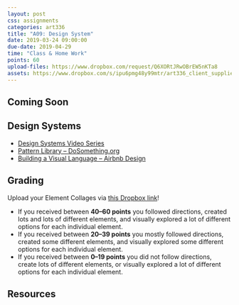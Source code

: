```yaml
---
layout: post
css: assignments
categories: art336
title: "A09: Design System"
date: 2019-03-24 09:00:00
due-date: 2019-04-29
time: "Class & Home Work"
points: 60
upload-files: https://www.dropbox.com/request/Q6XORtJRwOBrEW5nKTa8
assets: https://www.dropbox.com/s/ipu6pmg48y99mtr/art336_client_supplied_content.zip?dl=0
---
```


## Coming Soon

## Design Systems
- <a href="https://www.invisionapp.com/design-system-manager/expert-advice" title="Design Systems Video Series | Master Product Design at Scale" target="_blank">Design Systems Video Series</a>
- <a href="http://forge.dosomething.org/" title="Pattern Library | DoSomething.org" target="_blank">Pattern Library – DoSomething.org</a>
- <a href="https://airbnb.design/building-a-visual-language/" title="Building a Visual Language – Airbnb Design" target="_blank">Building a Visual Language – Airbnb Design</a>

## Grading
Upload your Element Collages via <a href="https://www.dropbox.com/request/Q6XORtJRwOBrEW5nKTa8" target="_blank" title="Upload exercise files to Dropbox">this Dropbox link</a>! 

- If you received between **40&ndash;60 points** you followed directions, created lots and lots of different elements, and visually explored a lot of different options for each individual element.
- If you received between **20&ndash;39 points** you mostly followed directions, created some different elements, and visually explored some different options for each individual element.
- If you received between **0&ndash;19 points** you did not follow directions, create lots of different elements, or visually explored a lot of different options for each individual element.

## Resources
